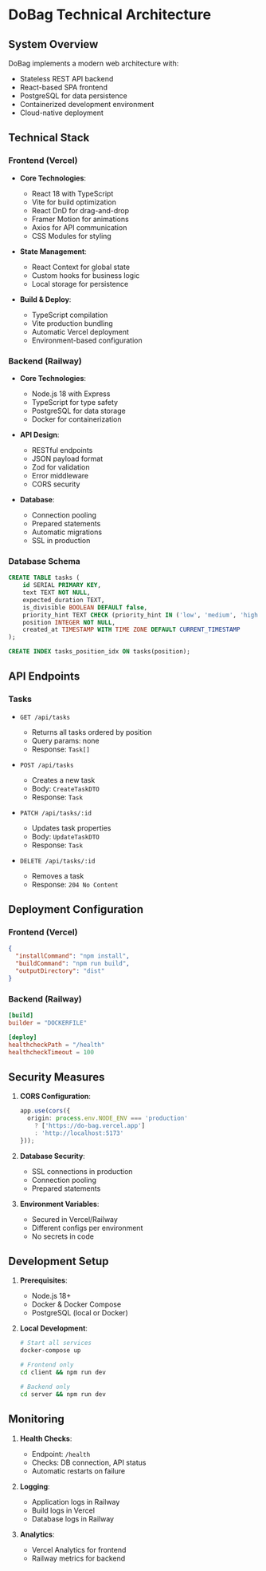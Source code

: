 # DoBag Technical Architecture

## System Overview
DoBag implements a modern web architecture with:
- Stateless REST API backend
- React-based SPA frontend
- PostgreSQL for data persistence
- Containerized development environment
- Cloud-native deployment

## Technical Stack

### Frontend (Vercel)
- **Core Technologies**:
  - React 18 with TypeScript
  - Vite for build optimization
  - React DnD for drag-and-drop
  - Framer Motion for animations
  - Axios for API communication
  - CSS Modules for styling

- **State Management**:
  - React Context for global state
  - Custom hooks for business logic
  - Local storage for persistence

- **Build & Deploy**:
  - TypeScript compilation
  - Vite production bundling
  - Automatic Vercel deployment
  - Environment-based configuration

### Backend (Railway)
- **Core Technologies**:
  - Node.js 18 with Express
  - TypeScript for type safety
  - PostgreSQL for data storage
  - Docker for containerization

- **API Design**:
  - RESTful endpoints
  - JSON payload format
  - Zod for validation
  - Error middleware
  - CORS security

- **Database**:
  - Connection pooling
  - Prepared statements
  - Automatic migrations
  - SSL in production

### Database Schema
```sql
CREATE TABLE tasks (
    id SERIAL PRIMARY KEY,
    text TEXT NOT NULL,
    expected_duration TEXT,
    is_divisible BOOLEAN DEFAULT false,
    priority_hint TEXT CHECK (priority_hint IN ('low', 'medium', 'high')),
    position INTEGER NOT NULL,
    created_at TIMESTAMP WITH TIME ZONE DEFAULT CURRENT_TIMESTAMP
);

CREATE INDEX tasks_position_idx ON tasks(position);
```

## API Endpoints

### Tasks
- `GET /api/tasks`
  - Returns all tasks ordered by position
  - Query params: none
  - Response: `Task[]`

- `POST /api/tasks`
  - Creates a new task
  - Body: `CreateTaskDTO`
  - Response: `Task`

- `PATCH /api/tasks/:id`
  - Updates task properties
  - Body: `UpdateTaskDTO`
  - Response: `Task`

- `DELETE /api/tasks/:id`
  - Removes a task
  - Response: `204 No Content`

## Deployment Configuration

### Frontend (Vercel)
```json
{
  "installCommand": "npm install",
  "buildCommand": "npm run build",
  "outputDirectory": "dist"
}
```

### Backend (Railway)
```toml
[build]
builder = "DOCKERFILE"

[deploy]
healthcheckPath = "/health"
healthcheckTimeout = 100
```

## Security Measures
1. **CORS Configuration**:
   ```typescript
   app.use(cors({
     origin: process.env.NODE_ENV === 'production' 
       ? ['https://do-bag.vercel.app']
       : 'http://localhost:5173'
   }));
   ```

2. **Database Security**:
   - SSL connections in production
   - Connection pooling
   - Prepared statements

3. **Environment Variables**:
   - Secured in Vercel/Railway
   - Different configs per environment
   - No secrets in code

## Development Setup
1. **Prerequisites**:
   - Node.js 18+
   - Docker & Docker Compose
   - PostgreSQL (local or Docker)

2. **Local Development**:
   ```bash
   # Start all services
   docker-compose up

   # Frontend only
   cd client && npm run dev

   # Backend only
   cd server && npm run dev
   ```

## Monitoring
1. **Health Checks**:
   - Endpoint: `/health`
   - Checks: DB connection, API status
   - Automatic restarts on failure

2. **Logging**:
   - Application logs in Railway
   - Build logs in Vercel
   - Database logs in Railway

3. **Analytics**:
   - Vercel Analytics for frontend
   - Railway metrics for backend